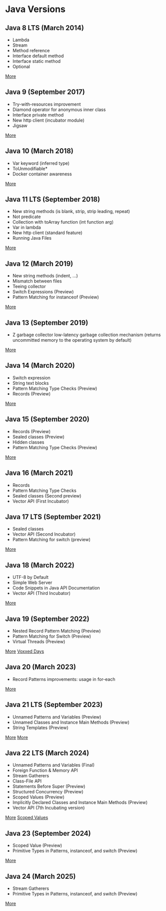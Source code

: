# Java Versions

## Java 8 LTS (March 2014)
- Lambda
- Stream
- Method reference
- Interface default method
- Interface static method
- Optional

[More](https://www.baeldung.com/java-8-new-features)


## Java 9 (September 2017)
- Try-with-resources improvement
- Diamond operator for anonymous inner class
- Interface private method
- New http client (incubator module)
- Jigsaw

[More](https://www.baeldung.com/new-java-9)


## Java 10 (March 2018)
- Var keyword (inferred type)
- ToUnmodifiable*
- Docker container awareness

[More](https://www.baeldung.com/java-10-overview)


## Java 11 LTS (September 2018)
- New string methods (is blank, strip, strip leading, repeat)
- Not predicate
- Collection with toArray function (int function arg)
- Var in lambda
- New http client (standard feature)
- Running Java Files

[More](https://www.baeldung.com/java-11-new-features)


## Java 12 (March 2019)
- New string methods (indent, ...)
- Mismatch between files
- Teeing collector
- Switch Expressions (Preview)
- Pattern Matching for instanceof (Preview)

[More](https://www.baeldung.com/java-12-new-features)


## Java 13 (September 2019)
- Z garbage collector low-latency garbage collection mechanism (returns uncommitted memory to the operating system by default)

[More](https://www.baeldung.com/java-13-new-features)


## Java 14 (March 2020)
- Switch expression
- String text blocks
- Pattern Matching Type Checks (Preview)
- Records (Preview)

[More](https://www.baeldung.com/java-14-new-features)


## Java 15 (September 2020)
- Records (Preview)
- Sealed classes (Preview)
- Hidden classes
- Pattern Matching Type Checks (Preview)

[More](https://www.baeldung.com/java-15-new)


## Java 16 (March 2021)
- Records
- Pattern Matching Type Checks
- Sealed classes (Second preview)
- Vector API (First Incubator)


## Java 17 LTS (September 2021)
- Sealed classes
- Vector API (Second Incubator)
- Pattern Matching for switch (preview)

[More](https://medium.com/javarevisited/java-17-whats-new-removed-and-preview-in-jdk-17-62db367e62ee)


## Java 18 (March 2022)

- UTF-8 by Default
- Simple Web Server
- Code Snippets in Java API Documentation
- Vector API (Third Incubator)

[More](https://www.developer.com/java/java-18-features/)


## Java 19 (September 2022)

- Nested Record Pattern Matching (Preview)
- Pattern Matching for Switch (Preview)
- Virtual Threads (Preview)

[More](https://mkyong.com/java/what-is-new-in-java-19/)
[Voxxed Days](https://www.youtube.com/watch?v=PBCV50tUlJQ&)


## Java 20 (March 2023)

- Record Patterns improvements: usage in for-each

[More](https://www.baeldung.com/java-20-new-features)


## Java 21 LTS (September 2023)

- Unnamed Patterns and Variables (Preview)
- Unnamed Classes and Instance Main Methods (Preview)
- String Templates (Preview)

[More](https://symflower.com/en/company/blog/2023/what-is-new-in-java-21)
[More](https://hanno.codes/2023/09/19/java-21-release-day/)


## Java 22 LTS (March 2024)

- Unnamed Patterns and Variables (Final)
- Foreign Function & Memory API
- Stream Gatherers
- Class-File API
- Statements Before Super (Preview)
- Structured Concurrency (Preview)
- Scoped Values (Preview)
- Implicitly Declared Classes and Instance Main Methods (Preview)
- Vector API (7th Incubating version)

[More](https://medium.com/@pravin3c/java-22-new-features-with-examples-ea49b3a0ab56)
[Scoped Values](https://www.infoworld.com/article/3713261/understanding-javas-new-scopedvalue.html)


## Java 23 (September 2024)

- Scoped Value (Preview)
- Primitive Types in Patterns, instanceof, and switch (Preview)

[More](https://pretius.com/blog/java-23-features/)


## Java 24 (March 2025)

- Stream Gatherers
- Primitive Types in Patterns, instanceof, and switch (Preview)

[More](https://codefarm0.medium.com/java-24-features-a-deep-dive-into-whats-coming-81e77382b39c)